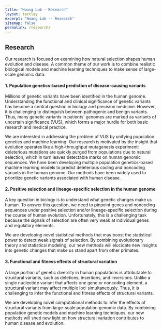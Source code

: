 ```yaml
---
title: "Huang Lab - Research"
layout: textlay
excerpt: "Huang Lab -- Research"
sitemap: false
permalink: /research/
---
```


## Research
Our research is focused on examining how natural selection shapes human evolution and disease. A common theme of our work is to combine realistic biological models and machine learning techniques to make sense of large-scale genomic data.

#### 1. Population genetics-based prediction of disease-causing variants

Millions of genetic variants have been identified in the human genome. Understanding the functional and clinical significance of genetic variants has become a central question in biology and precision medicine.
However, it is challenging to distinguish between pathogenic and benign variants. Thus, many genetic variants in patients' genomes are marked as variants of uncertain significance (VUS), which forms a major hurdle for both basic research and medical practice.

We are interested in addressing the problem of VUS by unifying population genetics and machine learning. Our research is motivated by the insight that evolution operates like a high-throughput mutagenesis experiment: deleterious mutations are quickly purged from populations due to natural selection, which in turn leaves detectable marks on human genomic sequences.
We have been developing multiple population genetics-based machine learning models to predict deleterious coding and noncoding variants in the human genome. Our methods have been widely used to prioritize genetic variants associated with human disease.

#### 2. Positive selection and lineage-specific selection in the human genome

A key question in biology is to understand what genetic changes make us human. To answer this question, we need to pinpoint genes and noncoding sequences under positive selection and/or lineage-specific selection during the course of human evolution.  Unfortunately, this is a challenging task because the signals of selection are often very weak at individual genes and regulatory elements.

We are developing novel statistical methods that may boost the statistical power to detect weak signals of selection. By combining evolutionary theory and statistical modeling, our new methods will elucidate new insights into genetic changes that make us stand apart from other primates.

#### 3. Functional and fitness effects of structural variation

A large portion of genetic diversity in human populations is attributable to structural variants, such as deletions, insertions, and inversions. 
Unlike a single nucleotide variant that affects one gene or noncoding element, a structural variant may affect multiple loci simultaneously.
Thus, it is challenging to infer the functional and fitness effects of structural variants.

We are developing novel computational methods to infer the effects of structural variants from large-scale population genomic data. By combining population genetic models and machine learning techniques, our new methods will shed new light on how structural variation contributes to human disease and evolution.

<!--
# While numerous statistical methods have been developed to identify 
#### 2. Genomic determinants of human adaptative evolution
#### Estimation of selection coefficients associated with human coding variants 
<p>
<img src="../images/slider7001400/SmartTipSide.jpg" alt="LASSIE" width="50%" height="50%" style="float:left;margin:0px 10px">

A central challenge in human genomics is to understand the cellular, evolutionary, and clinical significance
of genetic variants. We recently developed a unified population-genetic and machine-learning model,
called Linear Allele-Specific Selection InferencE (LASSIE), for estimating the fitness effects of all potential
single-nucleotide variants, based on polymorphism data and predictive genomic features. We applied
LASSIE to 51 high-coverage genome sequences annotated with 33 genomic features, and constructed a
map of allele-specific selection coefficients across all protein-coding sequences in the human genome. This
map is generally consistent with previous inferences of the bulk distribution of fitness effects, but reveals
pervasive weak negative selection against synonymous mutations. In addition, the estimated selection coefficients
are highly predictive of inherited pathogenic variants and cancer driver mutations, outperforming
state-of-the-art variant prioritization methods. By contrasting our estimated model with ultra-high coverage
ExAC exome-sequencing data, we identified 1,118 genes under unusually strong negative selection, which
tend to be exclusively expressed in the central nervous system or associated with autism spectrum disorder,
as well as 773 genes under unusually weak selection, which tend to be associated with metabolism. This
combination of classical population genetic theory with modern machine-learning and large-scale genomic
data is a powerful paradigm for the study of both human evolution and disease.
</p>

<ul>
  <li>Yi-Fei Huang and Adam Siepel. Estimation of allele-specific fitness effects across human protein-coding sequences and implications for disease. <em>Genome Research</em>. 2019;gr. 245522.118</li>
</ul>


#### Scalable prediction of deleterious noncoding mutations in the human genome

<p>
<img src="../images/slider7001400/LINSIGHT.png" alt="LASSIE" width="50%" height="50%" style="float:left;margin:0px 10px">
Many genetic variants that influence phenotypes of interest are located outside of protein-coding genes, yet existing methods for identifying such variants have poor predictive power. Recently, we developed a new computational method, called LINSIGHT, that substantially improves the prediction of noncoding nucleotide sites at which mutations are likely to have deleterious fitness consequences, and which, therefore, are likely to be phenotypically important. LINSIGHT combines a generalized linear model for functional genomic data with a probabilistic model of molecular evolution. The method is fast and highly scalable, enabling it to exploit the "big data" available in modern genomics. We show that LINSIGHT outperforms the best available methods in identifying human noncoding variants associated with inherited diseases. In addition, we apply LINSIGHT to an atlas of human enhancers and show that the fitness consequences at enhancers depend on cell type, tissue specificity, and constraints at associated promoters.
</p>

<ul>
  <li>
  Yi-Fei Huang, Brad Gulko, and Adam Siepel. Fast, scalable prediction of deleterious
  noncoding variants from functional and population genomic data. <em>Nature Genetics</em>.
  2017;49:618-624
  </li>
</ul>

#### Statistical phylogenetic models for inferring functional protein patches
<p>
<img src="../images/slider7001400/gp4rate.jpg" alt="LASSIE" width="50%" height="50%" style="float:left;margin:0px 10px">
A variety of statistical phylogenetic models have been developed to predict functionally important protein sites, e.g. ligand binding sites or protein-protein interaction interfaces, by comparing sequences from different species. However, most of the existing methods ignore the spatial clustering of functionally important sites in protein tertiary/primary structures, which significantly reduces their power to identify functionally important regions in proteins. We developed several new statistical phylogenetic models for inferring functionally important protein regions in which Gaussian processes or hidden Markov models are used as prior distributions to model the spatial correlation of evolutionary patterns in protein tertiary/primary structures. Both simulation studies and empirical data analyses suggest that these new models outperform classic phylogenetic models. Therefore, these new models may be useful tools for extracting functional insights from protein sequences and for guiding mutagenesis experiments. Furthermore, the new methodologies developed in these models may also be used in the development of new statistical models to answer other important questions in phylogenetics and molecular evolution.
</p>

<ul>
  <li>
  Yi-Fei Huang and G. Brian Golding. FuncPatch: A web server for the fast Bayesian
  inference of conserved functional patches in protein 3D structures. <em>Bioinformatics</em>.
  2015;31:523-531
  </li>

  <li>
  Yi-Fei Huang and G. Brian Golding. Phylogenetic Gaussian process model for
  the inference of functionally important regions in protein tertiary structures. <em>PLoS
  Computational Biology</em>. 2014;10:e1003429.
  </li>

  <li>
  Yi-Fei Huang and G. Brian Golding. Inferring sequence regions under functional
  divergence in duplicate genes. <em>Bioinformatics</em>. 2012;28:176-183.
  </li>
</ul>
-->
